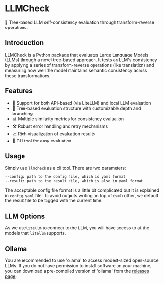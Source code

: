 # LLMCheck

🌳 Tree-based LLM self-consistency evaluation through transform-reverse operations.

## Introduction

LLMCheck is a Python package that evaluates Large Language Models (LLMs) through a novel tree-based approach. It tests an LLM's consistency by applying a series of transform-reverse operations (like translation) and measuring how well the model maintains semantic consistency across these transformations.

## Features

- 🤖 Support for both API-based (via LiteLLM) and local LLM evaluation
- 🌲 Tree-based evaluation structure with customizable depth and branching
- 📊 Multiple similarity metrics for consistency evaluation
- 🛠️ Robust error handling and retry mechanisms
- 📈 Rich visualization of evaluation results
- 🧰 CLI tool for easy evaluation

## Usage

Simply use ```llmcheck``` as a cli tool. There are two parameters:

```
--config: path to the config file, which is yaml format
--result: path to the result file, which is also in yaml format
```

The acceptable config file format is a little bit complicated but it is explained in ```config.yaml``` file. To avoid outputs writing on top of each other, we default the result file to be tagged with the current time.

## LLM Options

As we use`litellm` to connect to the LLM, you will have access to all the models that `litellm` supports.

## Ollama

You are recommended to use 'ollama' to access modest-sized open-source LLMs. If you do not have permission to install software on your machine, you can download a pre-compiled version of 'ollama' from the [releases page](https://github.com/ollama/ollama/releases).
